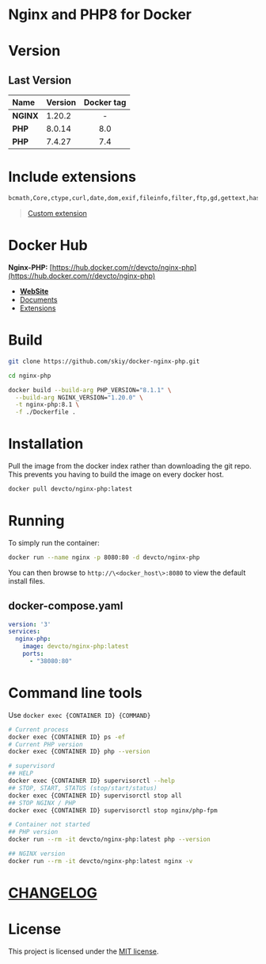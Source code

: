 # Nginx and PHP8 for Docker

# Version
## Last Version
|Name|Version|Docker tag|   
|:---|:---|:---:|   
|**NGINX**|1.20.2| - |   
|**PHP**|8.0.14| 8.0 |
|**PHP**|7.4.27| 7.4 |

# Include extensions
```bash
bcmath,Core,ctype,curl,date,dom,exif,fileinfo,filter,ftp,gd,gettext,hash,iconv,intl,json,libxml,mbstring,mysqli,mysqlnd,openssl,pcntl,pcre,PDO,pdo_mysql,pdo_pgsql,pdo_sqlite,pgsql,Phar,posix,redis,Reflection,session,shmop,SimpleXML,soap,sockets,sodium,SPL,sqlite3,standard,sysvsem,tokenizer,xml,xmlreader,xmlwriter,xsl,zip,zlib
```
> [Custom extension](./extensions)

# Docker Hub   
**Nginx-PHP:** [https://hub.docker.com/r/devcto/nginx-php](https://hub.docker.com/r/devcto/nginx-php)   

- **[WebSite](http://nginx-php.222029.xyz)**
- [Documents](./docs)
- [Extensions](./extensions)

# Build
```sh
git clone https://github.com/skiy/docker-nginx-php.git

cd nginx-php

docker build --build-arg PHP_VERSION="8.1.1" \
  --build-arg NGINX_VERSION="1.20.0" \
  -t nginx-php:8.1 \
  -f ./Dockerfile .
```

# Installation
Pull the image from the docker index rather than downloading the git repo. This prevents you having to build the image on every docker host.

```sh   
docker pull devcto/nginx-php:latest
```

# Running
To simply run the container:

```sh
docker run --name nginx -p 8080:80 -d devcto/nginx-php
```
You can then browse to ```http://\<docker_host\>:8080``` to view the default install files.

## docker-compose.yaml
```yaml
version: '3'
services:
  nginx-php:
    image: devcto/nginx-php:latest
    ports:
      - "38080:80"
```

# Command line tools
Use `docker exec {CONTAINER ID} {COMMAND}`

```bash
# Current process
docker exec {CONTAINER ID} ps -ef
# Current PHP version
docker exec {CONTAINER ID} php --version

# supervisord
## HELP
docker exec {CONTAINER ID} supervisorctl --help
## STOP, START, STATUS (stop/start/status)
docker exec {CONTAINER ID} supervisorctl stop all
## STOP NGINX / PHP
docker exec {CONTAINER ID} supervisorctl stop nginx/php-fpm

# Container not started
## PHP version
docker run --rm -it devcto/nginx-php:latest php --version

## NGINX version
docker run --rm -it devcto/nginx-php:latest nginx -v
```

# [CHANGELOG](./CHANGELOG)

# License
This project is licensed under the [MIT license](LICENSE).   
